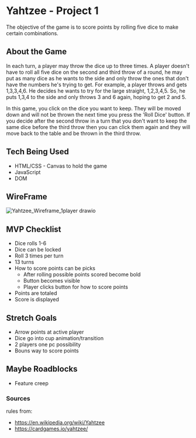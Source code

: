 # Yahtzee - Project 1
The objective of the game is to score points by rolling five dice to make certain combinations.

## About the Game
In each turn, a player may throw the dice up to three times. A player doesn't have to roll all five dice on the second and third throw of a round, he may put as many dice as he wants to the side and only throw the ones that don't have the numbers he's trying to get. For example, a player throws and gets 1,3,3,4,6. He decides he wants to try for the large straight, 1,2,3,4,5. So, he puts 1,3,4 to the side and only throws 3 and 6 again, hoping to get 2 and 5.

In this game, you click on the dice you want to keep. They will be moved down and will not be thrown the next time you press the 'Roll Dice' button. If you decide after the second throw in a turn that you don't want to keep the same dice before the third throw then you can click them again and they will move back to the table and be thrown in the third throw.

## Tech Being Used
* HTML/CSS - Canvas to hold the game
* JavaScript
* DOM

## WireFrame
![Yahtzee_Wireframe_1player drawio](https://github.com/kfacison/yahtzee_project1/assets/90002078/de65f123-5033-45a4-a7a4-fcd0bfd9829b)

## MVP Checklist
* Dice rolls 1-6
* Dice can be locked
* Roll 3 times per turn
* 13 turns
* How to score points can be picks
  * After rolling possible points scored become bold
  * Button becomes visible
  * Player clicks button for how to score points
* Points are totaled
* Score is displayed

## Stretch Goals
* Arrow points at active player
* Dice go into cup animation/transition
* 2 players one pc possibility
* Bouns way to score points

## Maybe Roadblocks
* Feature creep

### Sources
rules from: 
  * https://en.wikipedia.org/wiki/Yahtzee
  * https://cardgames.io/yahtzee/
